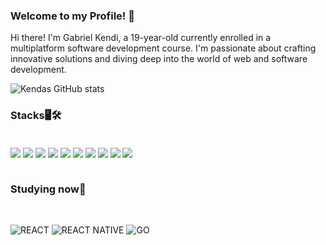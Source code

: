 ### Welcome to my Profile! 👋
Hi there! I'm Gabriel Kendi, a 19-year-old currently enrolled in a multiplatform software development course. I'm passionate about crafting innovative solutions and diving deep into the world of web and software development.

![Kendas GitHub stats](https://github-readme-stats.vercel.app/api?username=Kendi9866&show_icons=true&theme=dracula)

### Stacks🖥️🛠️
<div style="display:inline_block"><br/>
  <img align="center" src="https://img.shields.io/badge/HTML5-E34F26?style=for-the-badge&logo=html5&logoColor=white">
  <img align="center" src="https://img.shields.io/badge/CSS3-1572B6?style=for-the-badge&logo=css3&logoColor=white">
  <img align="center" src="https://img.shields.io/badge/JavaScript-323330?style=for-the-badge&logo=javascript&logoColor=F7DF1E">
  <img align="center" src="https://img.shields.io/badge/Node.js-43853D?style=for-the-badge&logo=node.js&logoColor=white">
  <img align="center" src="https://img.shields.io/badge/TypeScript-007ACC?style=for-the-badge&logo=typescript&logoColor=white">
  <img align="center" src="https://img.shields.io/badge/Java-ED8B00?style=for-the-badge&logo=openjdk&logoColor=white">
  <img align="center" src="https://img.shields.io/badge/Tailwind_CSS-38B2AC?style=for-the-badge&logo=tailwind-css&logoColor=white">
  <img align="center" src="https://img.shields.io/badge/MySQL-00000F?style=for-the-badge&logo=mysql&logoColor=whit">
  <img align="center" src="https://img.shields.io/badge/sequelize-323330?style=for-the-badge&logo=sequelize&logoColor=blue">
  <img align="center" src="https://img.shields.io/badge/Express.js-404D59?style=for-the-badge">
</div><br/>

### Studying now📖
<br/>

![REACT](https://img.shields.io/badge/React-20232A?style=for-the-badge&logo=react&logoColor=61DAFB)
![REACT NATIVE](https://img.shields.io/badge/React_Native-20232A?style=for-the-badge&logo=react&logoColor=61DAFB)
![GO](https://img.shields.io/badge/Go-00ADD8?style=for-the-badge&logo=go&logoColor=white)



